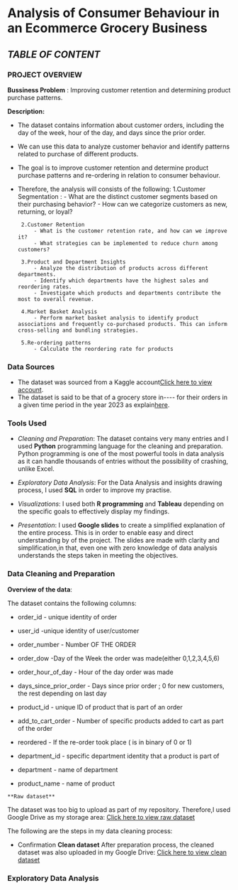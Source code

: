 # **Analysis of Consumer Behaviour in an Ecommerce Grocery Business**

## *TABLE OF CONTENT*

### **PROJECT OVERVIEW**

**Bussiness Problem** : Improving customer retention and determining product purchase patterns.

**Description:**
- The dataset contains information about customer orders, including the day of the week, hour of the day, and days since the prior order.

 - We can use this data to analyze customer behavior and identify patterns related to purchase of different products.

 - The goal is to improve customer retention and determine product purchase patterns and re-ordering in relation to consumer behaviour.

 - Therefore, the analysis will consists of the following:
 		1.Customer Segmentation : 
 			- What are the distinct customer segments based on their purchasing behavior?
        	- How can we categorize customers as new, returning, or loyal?

 		2.Customer Retention
 			- What is the customer retention rate, and how can we improve it?
			- What strategies can be implemented to reduce churn among customers?

 		3.Product and Department Insights
 			- Analyze the distribution of products across different departments.
			- Identify which departments have the highest sales and reordering rates.
			- Investigate which products and departments contribute the most to overall revenue.

 		4.Market Basket Analysis
 			- Perform market basket analysis to identify product associations and frequently co-purchased products. This can inform cross-selling and bundling strategies.

 		5.Re-ordering patterns
 			- Calculate the reordering rate for products


### **Data Sources**

- The dataset was sourced from a Kaggle account[Click here to view account]().
- The dataset is said to be that of a grocery store in---- for their orders in a given time period in the year 2023 as explain[here]().

###	**Tools Used**

- _Cleaning and Preparation_: The dataset contains very many entries and I used **Python** programming language for the cleaning and preparation. Python programming is one of the most powerful tools in data analysis as it can handle thousands of entries without the possibility of crashing, unlike Excel.

- _Exploratory Data Analysis_: For the Data Analysis and insights drawing process, I used **SQL** in order to improve my practise.

- _Visualizations_: I used both **R programming** and **Tableau** depending on the specific goals to effectively display my findings. 

- _Presentation_: I used **Google slides** to create a simplified explanation of the entire process. This is in order to enable easy and direct understanding by of the project. The slides are made with clarity and simplification,in that, even one with zero knowledge of data analysis understands the steps taken in meeting the objectives. 


### **Data Cleaning and Preparation**

   **Overview of the data**:

The dataset contains the following columns:

   - order_id - unique identity of order

   - user_id -unique identity of user/customer

   - order_number - Number OF THE ORDER

   - order_dow -Day of the Week the order was made(either 0,1,2,3,4,5,6)

   - order_hour_of_day - Hour of the day order was made

   - days_since_prior_order - Days since prior order ; 0 for new customers, the rest depending on last day

   - product_id - unique ID of product that is part of an order

   - add_to_cart_order - Number of specific products added to cart as part of the order

   - reordered - If the re-order took place ( is in binary of 0 or 1)

   - department_id - specific department identity that a  product is part of

   - department - name of department

   - product_name - name of product

	**Raw dataset**

The dataset was too big to upload as part of my repository. Therefore,I used Google Drive as my storage area: [Click here to view raw dataset](url)

The following are the steps in my data cleaning process:


- Confirmation
	**Clean dataset**
After preparation process, the cleaned dataset was also uploaded in my Google Drive: [Click here to view clean dataset]()


### **Exploratory Data Analysis**

